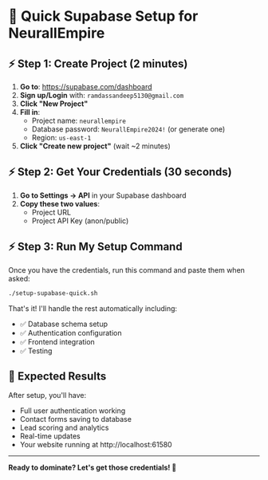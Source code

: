 # 🚀 Quick Supabase Setup for NeurallEmpire

## ⚡ Step 1: Create Project (2 minutes)

1. **Go to**: https://supabase.com/dashboard
2. **Sign up/Login** with: `ramdassandeep5130@gmail.com`
3. **Click "New Project"**
4. **Fill in**:
   - Project name: `neurallempire`
   - Database password: `NeurallEmpire2024!` (or generate one)
   - Region: `us-east-1`
5. **Click "Create new project"** (wait ~2 minutes)

## ⚡ Step 2: Get Your Credentials (30 seconds)

1. **Go to Settings → API** in your Supabase dashboard
2. **Copy these two values**:
   - Project URL
   - Project API Key (anon/public)

## ⚡ Step 3: Run My Setup Command

Once you have the credentials, run this command and paste them when asked:

```bash
./setup-supabase-quick.sh
```

That's it! I'll handle the rest automatically including:
- ✅ Database schema setup
- ✅ Authentication configuration
- ✅ Frontend integration
- ✅ Testing

## 🎯 Expected Results

After setup, you'll have:
- Full user authentication working
- Contact forms saving to database
- Lead scoring and analytics
- Real-time updates
- Your website running at http://localhost:61580

---

**Ready to dominate? Let's get those credentials! 🚀**